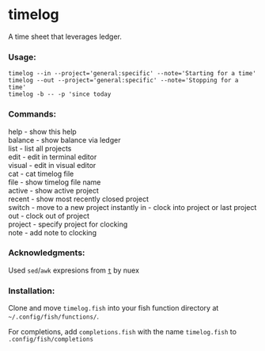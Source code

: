 # timelog

A time sheet that leverages ledger.

### Usage:

`timelog --in --project='general:specific' --note='Starting for a time'`  
`timelog --out --project='general:specific' --note='Stopping for a time'`  
`timelog -b -- -p 'since today`

### Commands:

help    - show this help  
balance - show balance via ledger  
list    - list all projects  
edit    - edit in terminal editor  
visual  - edit in visual editor  
cat     - cat timelog file  
file    - show timelog file name  
active  - show active project  
recent  - show most recently closed   project  
switch  - move to a new project instantly
in      - clock into project or last   project  
out     - clock out of project  
project - specify project for clocking  
note    - add note to clocking  

### Acknowledgments:

Used `sed`/`awk` expresions from [`t`](https://github.com/nuex/t) by nuex

### Installation:

Clone and move `timelog.fish` into your fish function directory at `~/.config/fish/functions/`.

For completions, add `completions.fish` with the name `timelog.fish` to `.config/fish/completions`
